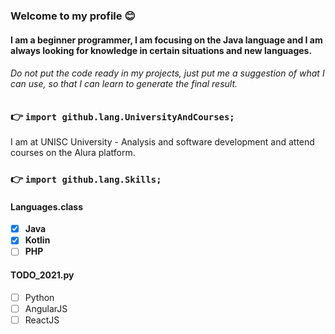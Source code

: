 ### Welcome to my profile 😊
#### I am a beginner programmer, I am focusing on the Java language and I am always looking for knowledge in certain situations and new languages.

###### Do not put the code ready in my projects, just put me a suggestion of what I can use, so that I can learn to generate the final result.

### 👉 `import github.lang.UniversityAndCourses;`
I am at UNISC University - Analysis and software development and attend courses on the Alura platform.

### 👉 `import github.lang.Skills;`

#### Languages.class
  - [x] **Java**
  - [x] **Kotlin**
  - [ ] **PHP**

#### TODO_2021.py
  - [ ] Python
  - [ ] AngularJS
  - [ ] ReactJS
